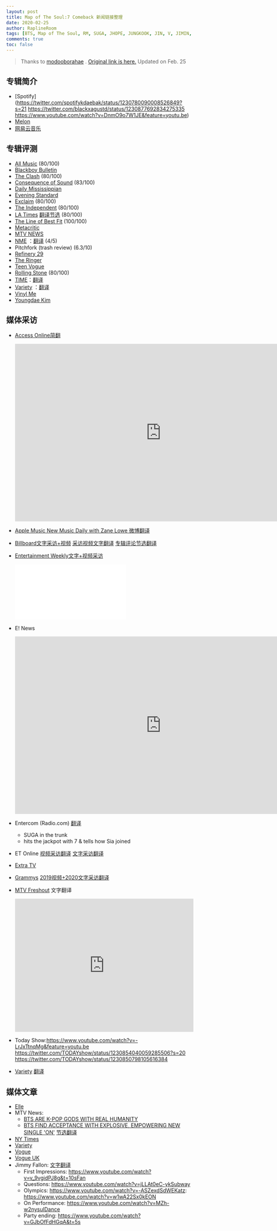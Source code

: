 ```yaml
---
layout: post
title: Map of The Soul:7 Comeback 新闻链接整理
date: 2020-02-25
author: RaplineRoom
tags: [BTS, Map of The Soul, RM, SUGA, JHOPE, JUNGKOOK, JIN, V, JIMIN, 金南俊, 闵玧其, 郑号锡, 金硕珍, 朴智旻, 金泰亨, 田柾国, 7, 资源, Links, News, Album Reviews]
comments: true
toc: false
---
```


> Thanks to [modooborahae](https://twitter.com/modooborahae) . [Original link is here.](https://docs.google.com/document/d/1qJTg2sHR_AW42E0-RJkVbF2bcbg0KFuyZOBDXtV_ejo/edit)  Updated on Feb. 25

## 专辑简介

- [Spotify](https://twitter.com/spotifykdaebak/status/1230780090008526849?s=21 https://twitter.com/blackxagustd/status/1230877692834275335 https://www.youtube.com/watch?v=DnmO9o7W1JE&feature=youtu.be)
- [Melon](https://www.melon.com/video/detail2.htm?mvId=50216494&ref=etc&snsGate=Y )
- [网易云音乐](https://twitter.com/sugajelly9339/status/1230789898652643329?s=21 )

## 专辑评测

- [All Music](https://www.allmusic.com/album/release/map-of-the-soul-7-mr0005164601 ) (80/100)
- [Blackboy Bulletin](https://blackboybulletin.com/2020/02/21/album-review-bts-triumphs-with-map-of-the-soul-7/amp/?__twitter_impression=true )
- [The Clash](https://www.clashmusic.com/reviews/bts-map-of-the-soul-7 ) (80/100)
- [Consequence of Sound](https://consequenceofsound.net/2020/02/album-review-bts-map-of-the-soul-7/ ) (83/100)
- [Daily Mississippian](https://thedmonline.com/review-btss-record-breaking-album-is-a-testament-to-individuality/)
- [Evening Standard](https://www.standard.co.uk/go/london/music/bts-map-of-the-soul-7-album-review-a4367526.html)
- [Exclaim](http://exclaim.ca/amparticle/bts-map_of_the_soul_7 ) (80/100)
- [The Independent](https://www.independent.co.uk/arts-entertainment/music/reviews/bts-review-map-of-the-soul-7-album-stream-lyrics-jimin-ed-sheeran-halsey-a9349116.html ) (80/100)
- [LA Times](https://www.latimes.com/entertainment-arts/music/story/2020-02-21/bts-album-map-of-the-soul-7-review ) [翻译节选](https://btsraplineroom.com/billboard-latimes-reviews/) (80/100)
- [The Line of Best Fit](https://www.thelineofbestfit.com/reviews/albums/bts-map-of-the-soul-7-album-review ) (100/100)
- [Metacritic](https://www.metacritic.com/music/map-of-the-soul-7/bts)
- [MTV NEWS](http://www.mtv.com/news/3157460/bts-map-of-the-soul-7-track-by-track-review/)
- [NME](https://www.nme.com/reviews/bts-map-of-the-soul-7-album-review-on-2613123 ) ：[翻译](https://btsraplineroom.com/NME/) (4/5)
- Pitchfork (trash review) (6.3/10)
- [Refinery 29](https://www.refinery29.com/en-us/2020/02/9449254/bts-on-lyrics-meaning )
- [The Ringer](https://www.theringer.com/music/2020/2/21/21147288/bts-map-of-the-soul-7-review-takeaways )
- [Teen Vogue](https://www.teenvogue.com/story/bts-map-of-the-soul-7-hidden-references-easter-eggs?utm_source=twitter&utm_medium=social&utm_brand=tv&utm_social-type=owned&mbid=social_twitter) 
- [Rolling Stone](https://www.rollingstone.com/music/music-album-reviews/bts-map-of-the-soul-7-2-957346/amp/?__twitter_impression=true ) (80/100)
- [TIME](https://time.com/5788922/bts-map-of-the-soul-7-review/?amp=true&__twitter_impression=true )：[翻译](https://btsraplineroom.com/times-review/) 
- [Variety](https://t.co/MhHjsviDvE?amp=1 ) ：[翻译](https://btsraplineroom.com/Variety/) 
- [Vinyl Me](https://magazine.vinylmeplease.com/magazine/bts-map-of-the-soul-7-review/ )
- [Youngdae Kim](https://www.youtube.com/watch?v=LQFIGFU-YDw) 

## 媒体采访

- [Access Online简翻](https://m.weibo.cn/1648765875/4474759574338537) 

  <div class="video-container"><iframe width="787" height="480" src="https://www.youtube.com/embed/EJLR4BJ-i70" frameborder="0" allow="accelerometer; autoplay; encrypted-media; gyroscope; picture-in-picture" allowfullscreen></iframe></div>

- [Apple Music New Music Daily with Zane Lowe 微博翻译](https://m.weibo.cn/1648765875/4474376437311498) 

- [Billboard文字采访+视频](https://www.billboard.com/articles/news/international/8551687/bts-map-of-the-soul-7-interview )  [采访视频文字翻译](https://btsraplineroom.com/Billboard-interview/)  [专辑评论节选翻译](https://btsraplineroom.com/billboard-latimes-reviews/) 

- [Entertainment Weekly文字+视频采访](https://ew.com/music/2020/02/25/bts-a-to-z-video/?utm_content=link&utm_term=E2D690C8-5812-11EA-8822-E8EF4744363C&utm_source=twitter.com&utm_campaign=entertainmentweekly_ew&utm_medium=social)

  <div class="video-container"><iframe src='//players.brightcove.net/219646971/default_default/index.html?videoId=6135835138001' allowfullscreen frameborder=0></iframe></div>

- E! News

  <div class="video-container"><iframe width="787" height="480" src="https://www.youtube.com/embed/_9HrQVOzwwk" frameborder="0" allow="accelerometer; autoplay; encrypted-media; gyroscope; picture-in-picture" allowfullscreen></iframe></div>

- Entercom (Radio.com) [翻译](https://btsraplineroom.com/ENTERCOM/) 

  - SUGA in the trunk
  - hits the jackpot with 7 & tells how Sia joined

- ET Online [视频采访翻译](https://btsraplineroom.com/ET-interview/) [文字采访翻译](https://btsraplineroom.com/ET/) 

- [Extra TV](https://www.youtube.com/watch?v=2vMlA4LH8ng&feature=youtu.be)

- [Grammys](https://www.grammy.com/grammys/news/bts-talk-new-album-map-soul-7-genre-bts ) [2019视频+2020文字采访翻译](https://btsraplineroom.com/GRAMMY/) 

- [MTV Freshout](http://www.mtv.com/news/3157364/bts-map-of-the-soul-7-interview-mtv-fresh-out/) 文字翻译

  <div class="video-container"><iframe width="482" height="360" src="https://www.youtube.com/embed/U12Eu1T_jkQ" frameborder="0" allow="accelerometer; autoplay; encrypted-media; gyroscope; picture-in-picture" allowfullscreen></iframe></div>

- Today Show:https://www.youtube.com/watch?v=-LrJxTtnqMg&feature=youtu.be https://twitter.com/TODAYshow/status/1230854040059285506?s=20 https://twitter.com/TODAYshow/status/1230850798105616384 

- [Variety](https://www.youtube.com/watch?v=7fVQGcvgmEQ) [翻译](https://btsraplineroom.com/Variety/) 

## 媒体文章

- [Elle](https://www.elle.com/culture/celebrities/a31095110/bts-outfits-tonight-show-nyc-takeover/?utm_medium=social-media&utm_campaign=socialflowTWELM&utm_source=twitter) 
- MTV News:
  - [BTS ARE K-POP GODS WITH REAL HUMANITY](http://www.mtv.com/news/3157164/bts-gods-dionysus-map-of-the-soul-7/)
  - [BTS FIND ACCEPTANCE WITH EXPLOSIVE, EMPOWERING NEW SINGLE 'ON'](http://www.mtv.com/news/3157261/bts-on-music-video-single-meaning/)  [节选翻译](https://m.weibo.cn/1648765875/4474692717025369) 
- [NY Times](https://www.nytimes.com/2020/02/25/nyregion/bts-grand-central.html)
- [Variety](https://variety.com/2020/music/news/bts-late-night-appearances-tonight-show-carpool-karaoke-colbert-watch-video-1203514872/) 
- [Vogue](https://www.vogue.com/vogueworld/article/bts-jimmy-fallon-rick-owens-performance-looks?utm_social-type=owned&utm_brand=vogue&mbid=social_twitter&utm_medium=social&utm_source=twitter)
- [Vogue UK](https://www.vogue.co.uk/arts-and-lifestyle/article/bts-album-map-of-the-soul?utm_term=Autofeed&utm_medium=Social&utm_source=Twitter#Echobox=1582670920)
- Jimmy Fallon: [文字翻译](https://btsraplineroom.com/fallon-subway-special/)
  - First Impressions: https://www.youtube.com/watch?v=v_9vgidPJ8g&t=10sFan 
  - Questions: https://www.youtube.com/watch?v=jLLAt0eC-ykSubway 
  - Olympics: https://www.youtube.com/watch?v=-ASZexdSdWEKatz: https://www.youtube.com/watch?v=w1wA22Sx0kEON 
  - On Performance: https://www.youtube.com/watch?v=MZh-w2nysuIDance 
  - Party ending: https://www.youtube.com/watch?v=GJbOfFdHGqA&t=5s